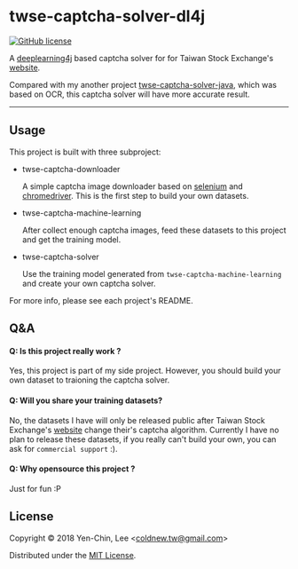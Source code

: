 # twse-captcha-solver-dl4j
[![GitHub license](https://img.shields.io/badge/license-MIT-blue.svg)](https://raw.githubusercontent.com/coldnew/twse-captcha-solver-dl4j/master/LICENSE)

A [deeplearning4j](https://deeplearning4j.org/) based captcha solver for for Taiwan Stock Exchange's [website](http://bsr.twse.com.tw/bshtm/).

Compared with my another project [twse-captcha-solver-java](https://github.com/coldnew/twse-captcha-solver-java), which was based on OCR, this captcha solver will have more accurate result.

-----

## Usage

This project is built with three subproject:

- twse-captcha-downloader

  A simple captcha image downloader based on [selenium](https://www.seleniumhq.org/) and [chromedriver](https://sites.google.com/a/chromium.org/chromedriver/). This is the first step to build your own datasets.

- twse-captcha-machine-learning

  After collect enough captcha images, feed these datasets to this project and get the training model.

- twse-captcha-solver

  Use the training model generated from `twse-captcha-machine-learning` and create your own captcha solver.

For more info, please see each project's README.

## Q&A

#### Q: Is this project really work ?

Yes, this project is part of my side project. However, you should build your own dataset to traioning the captcha solver.

#### Q: Will you share your training datasets?

No, the datasets I have will only be released public after Taiwan Stock Exchange's [website](http://bsr.twse.com.tw/bshtm/) change their's captcha algorithm.
Currently I have no plan to release these datasets, if you really can't build your own, you can ask for `commercial support` :).

#### Q: Why opensource this project ?

Just for fun :P

## License

Copyright © 2018 Yen-Chin, Lee <<coldnew.tw@gmail.com>>

Distributed under the [MIT License](http://opensource.org/licenses/MIT).
